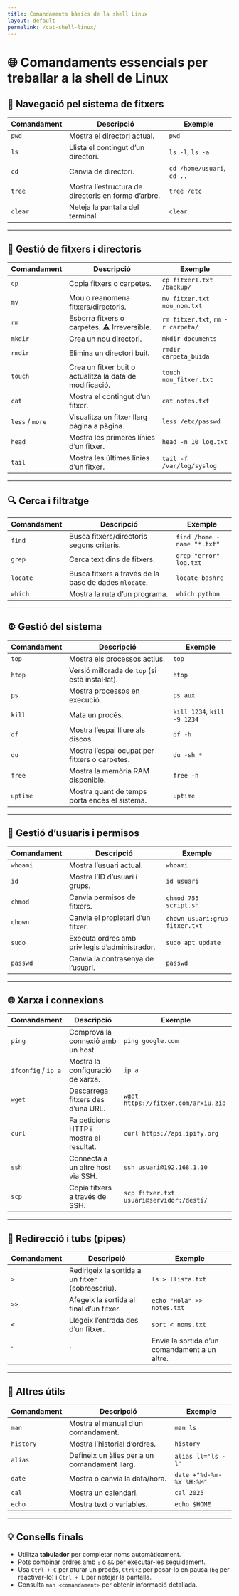 ```yaml
---
title: Comandaments bàsics de la shell Linux
layout: default
permalink: /cat-shell-linux/
---
```

# 🌐 Comandaments essencials per treballar a la shell de Linux

## 🧭 Navegació pel sistema de fitxers

| Comandament | Descripció | Exemple |
|--------------|-------------|----------|
| `pwd` | Mostra el directori actual. | `pwd` |
| `ls` | Llista el contingut d’un directori. | `ls -l`, `ls -a` |
| `cd` | Canvia de directori. | `cd /home/usuari`, `cd ..` |
| `tree` | Mostra l’estructura de directoris en forma d’arbre. | `tree /etc` |
| `clear` | Neteja la pantalla del terminal. | `clear` |

---

## 📂 Gestió de fitxers i directoris

| Comandament | Descripció | Exemple |
|--------------|-------------|----------|
| `cp` | Copia fitxers o carpetes. | `cp fitxer1.txt /backup/` |
| `mv` | Mou o reanomena fitxers/directoris. | `mv fitxer.txt nou_nom.txt` |
| `rm` | Esborra fitxers o carpetes. ⚠️ Irreversible. | `rm fitxer.txt`, `rm -r carpeta/` |
| `mkdir` | Crea un nou directori. | `mkdir documents` |
| `rmdir` | Elimina un directori buit. | `rmdir carpeta_buida` |
| `touch` | Crea un fitxer buit o actualitza la data de modificació. | `touch nou_fitxer.txt` |
| `cat` | Mostra el contingut d’un fitxer. | `cat notes.txt` |
| `less` / `more` | Visualitza un fitxer llarg pàgina a pàgina. | `less /etc/passwd` |
| `head` | Mostra les primeres línies d’un fitxer. | `head -n 10 log.txt` |
| `tail` | Mostra les últimes línies d’un fitxer. | `tail -f /var/log/syslog` |

---

## 🔍 Cerca i filtratge

| Comandament | Descripció | Exemple |
|--------------|-------------|----------|
| `find` | Busca fitxers/directoris segons criteris. | `find /home -name "*.txt"` |
| `grep` | Cerca text dins de fitxers. | `grep "error" log.txt` |
| `locate` | Busca fitxers a través de la base de dades `mlocate`. | `locate bashrc` |
| `which` | Mostra la ruta d’un programa. | `which python` |

---

## ⚙️ Gestió del sistema

| Comandament | Descripció | Exemple |
|--------------|-------------|----------|
| `top` | Mostra els processos actius. | `top` |
| `htop` | Versió millorada de `top` (si està instal·lat). | `htop` |
| `ps` | Mostra processos en execució. | `ps aux` |
| `kill` | Mata un procés. | `kill 1234`, `kill -9 1234` |
| `df` | Mostra l’espai lliure als discos. | `df -h` |
| `du` | Mostra l’espai ocupat per fitxers o carpetes. | `du -sh *` |
| `free` | Mostra la memòria RAM disponible. | `free -h` |
| `uptime` | Mostra quant de temps porta encès el sistema. | `uptime` |

---

## 👤 Gestió d’usuaris i permisos

| Comandament | Descripció | Exemple |
|--------------|-------------|----------|
| `whoami` | Mostra l’usuari actual. | `whoami` |
| `id` | Mostra l’ID d’usuari i grups. | `id usuari` |
| `chmod` | Canvia permisos de fitxers. | `chmod 755 script.sh` |
| `chown` | Canvia el propietari d’un fitxer. | `chown usuari:grup fitxer.txt` |
| `sudo` | Executa ordres amb privilegis d’administrador. | `sudo apt update` |
| `passwd` | Canvia la contrasenya de l’usuari. | `passwd` |

---

## 🌐 Xarxa i connexions

| Comandament | Descripció | Exemple |
|--------------|-------------|----------|
| `ping` | Comprova la connexió amb un host. | `ping google.com` |
| `ifconfig` / `ip a` | Mostra la configuració de xarxa. | `ip a` |
| `wget` | Descarrega fitxers des d’una URL. | `wget https://fitxer.com/arxiu.zip` |
| `curl` | Fa peticions HTTP i mostra el resultat. | `curl https://api.ipify.org` |
| `ssh` | Connecta a un altre host via SSH. | `ssh usuari@192.168.1.10` |
| `scp` | Copia fitxers a través de SSH. | `scp fitxer.txt usuari@servidor:/destí/` |

---

## 🧮 Redirecció i tubs (pipes)

| Comandament | Descripció | Exemple |
|--------------|-------------|----------|
| `>` | Redirigeix la sortida a un fitxer (sobreescriu). | `ls > llista.txt` |
| `>>` | Afegeix la sortida al final d’un fitxer. | `echo "Hola" >> notes.txt` |
| `<` | Llegeix l’entrada des d’un fitxer. | `sort < noms.txt` |
| `|` | Envia la sortida d’un comandament a un altre. | `ls | grep "txt"` |

---

## 🧰 Altres útils

| Comandament | Descripció | Exemple |
|--------------|-------------|----------|
| `man` | Mostra el manual d’un comandament. | `man ls` |
| `history` | Mostra l’historial d’ordres. | `history` |
| `alias` | Defineix un àlies per a un comandament llarg. | `alias ll='ls -l'` |
| `date` | Mostra o canvia la data/hora. | `date +"%d-%m-%Y %H:%M"` |
| `cal` | Mostra un calendari. | `cal 2025` |
| `echo` | Mostra text o variables. | `echo $HOME` |

---

## 💡 Consells finals

- Utilitza **tabulador** per completar noms automàticament.  
- Pots combinar ordres amb `;` o `&&` per executar-les seguidament.  
- Usa `Ctrl + C` per aturar un procés, `Ctrl+Z` per posar-lo en pausa (`bg` per reactivar-lo) i `Ctrl + L` per netejar la pantalla.  
- Consulta `man <comandament>` per obtenir informació detallada.  
